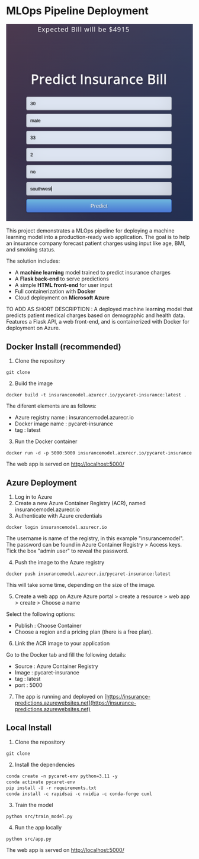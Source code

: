 # MLOps Pipeline Deployment

![app_screenshot](img/app_screenshot.png)

This project demonstrates a MLOps pipeline for deploying a machine learning model into a production-ready web application. The goal is to help an insurance company forecast patient charges using input like age, BMI, and smoking status.

The solution includes:
- A **machine learning** model trained to predict insurance charges
- A **Flask back-end** to serve predictions
- A simple **HTML front-end** for user input
- Full containerization with **Docker**
- Cloud deployment on **Microsoft Azure**

TO ADD AS SHORT DESCRIPTION : 
A deployed machine learning model that predicts patient medical charges based on demographic and health data. Features a Flask API, a web front-end, and is containerized with Docker for deployment on Azure.

## Docker Install (recommended)

1. Clone the repository

```
git clone 
```

2. Build the image

```
docker build -t insurancemodel.azurecr.io/pycaret-insurance:latest .
```

The diferent elements are as follows: 
- Azure registry name : insurancemodel.azurecr.io
- Docker image name : pycaret-insurance
- tag : latest


3. Run the Docker container
```
docker run -d -p 5000:5000 insurancemodel.azurecr.io/pycaret-insurance
```

The web app is served on [http://localhost:5000/](http://localhost:5000/)


## Azure Deployment

1. Log in to Azure
2. Create a new Azure Container Registry (ACR), named insurancemodel.azurecr.io
3. Authenticate with Azure credentials

```
docker login insurancemodel.azurecr.io
```
The username is name of the registry, in this example "insurancemodel".
The password can be found in Azure Container Registry > Access keys. Tick the box "admin user" to reveal the password.

4. Push the image to the Azure registry
```
docker push insurancemodel.azurecr.io/pycaret-insurance:latest
```

This will take some time, depending on the size of the image.

5. Create a web app on Azure
Azure portal > create a resource > web app > create > Choose a name
 
Select the following options:
- Publish : Choose Container
- Choose a region and a pricing plan (there is a free plan).
 
6. Link the ACR image to your application

Go to the Docker tab and fill the following details:
- Source : Azure Container Registry
- Image : pycaret-insurance
- tag : latest
- port : 5000

7. The app is running and deployed on [https://insurance-predictions.azurewebsites.net](https://insurance-predictions.azurewebsites.net) 


## Local Install

1. Clone the repository

```
git clone
```

2. Install the dependencies

```
conda create -n pycaret-env python=3.11 -y
conda activate pycaret-env
pip install -U -r requirements.txt
conda install -c rapidsai -c nvidia -c conda-forge cuml
```

3. Train the model
```
python src/train_model.py
```

4. Run the app locally
```
python src/app.py
```

The web app is served on [http://localhost:5000/](http://localhost:5000/)


